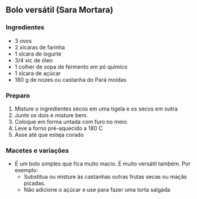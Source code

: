 ## Bolo versátil (Sara Mortara)

### Ingredientes

* 3 ovos
* 2 xícaras de farinha
* 1 xícara de iogurte 
* 3/4 xic de óleo
* 1 colher de sopa de fermento em pó químico
* 1 xícara de açúcar
* 180 g de nozes ou castanha do Pará moídas


### Preparo
1. Misture o ingredientes secos em uma tigela e os secos em outra
2. Junte os dois e misture bem.
3. Coloque em forma untada com furo no meio.
4. Leve a forno pré-aquecido a 180 C
5. Asse até que esteja corado


### Macetes e variações

* É um bolo simples que fica muito macio. É muito versátil também. Por exemplo:
  * Substitua ou misture às castanhas outras frutas secas ou maçãs picadas.
  * Não adicione o açúcar e use para fazer uma torta salgada

